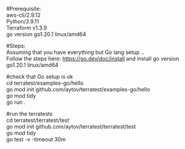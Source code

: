 #Prerequisite: <br>
aws-cli/2.9.12 <br>
Python/3.9.11<br>
Terraform v1.3.9<br>
go version go1.20.1 linux/amd64<br>

#Steps:<br>
Assuming that you have everything but Go lang setup .. <br>
Follow the steps here: https://go.dev/doc/install and install go version go1.20.1 linux/amd64<br>

#check that Go setup is ok<br>
cd terratest/examples-go/hello<br>
go mod init github.com/aytov/terratest/examples-go/hello<br>
go mod tidy<br>
go run .<br>

#run the terratests<br>
cd terratest/terratest/test<br>
go mod init github.com/aytov/terratest/terratest/test<br>
go mod tidy<br>
go test -v -timeout 30m<br>
